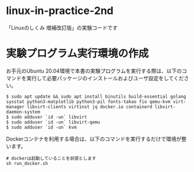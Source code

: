 # linux-in-practice-2nd

「Linuxのしくみ 増補改訂版」の実験コードです

# 実験プログラム実行環境の作成

お手元のUbuntu 20.04環境で本書の実験プログラムを実行する際は、以下のコマンドを実行して必要パッケージのインストールおよびユーザ設定をしてください。

```console
$ sudo apt update && sudo apt install binutils build-essential golang sysstat python3-matplotlib python3-pil fonts-takao fio qemu-kvm virt-manager libvirt-clients virtinst jq docker.io containerd libvirt-daemon-system
$ sudo adduser `id -un` libvirt
$ sudo adduser `id -un` libvirt-qemu
$ sudo adduser `id -un` kvm
```

Dockerコンテナを利用する場合は、以下のコマンドを実行するだけで環境が整います。

```console
# dockerは起動していることを前提とします
sh run_docker.sh
```